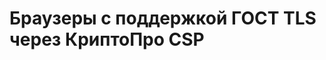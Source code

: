 # Браузеры c поддержкой ГОСТ TLS через КриптоПро CSP



<!-- // code: language=markdown insertSpaces=true tabSize=2 -->
